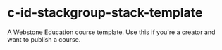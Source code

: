 # c-id-stackgroup-stack-template
A Webstone Education course template. Use this if you're a creator and want to publish a course.
